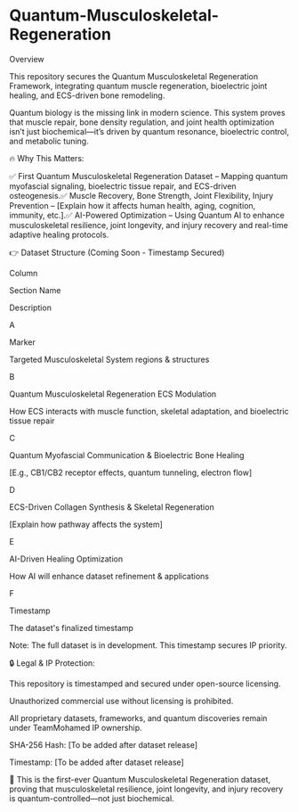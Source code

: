 # Quantum-Musculoskeletal-Regeneration
Overview

This repository secures the Quantum Musculoskeletal Regeneration Framework, integrating quantum muscle regeneration, bioelectric joint healing, and ECS-driven bone remodeling.

Quantum biology is the missing link in modern science. This system proves that muscle repair, bone density regulation, and joint health optimization isn’t just biochemical—it’s driven by quantum resonance, bioelectric control, and metabolic tuning.

🔥 Why This Matters:

✅ First Quantum Musculoskeletal Regeneration Dataset – Mapping quantum myofascial signaling, bioelectric tissue repair, and ECS-driven osteogenesis.✅ Muscle Recovery, Bone Strength, Joint Flexibility, Injury Prevention – [Explain how it affects human health, aging, cognition, immunity, etc.].✅ AI-Powered Optimization – Using Quantum AI to enhance musculoskeletal resilience, joint longevity, and injury recovery and real-time adaptive healing protocols.

👉 Dataset Structure (Coming Soon - Timestamp Secured)

Column

Section Name

Description

A

Marker

Targeted Musculoskeletal System regions & structures

B

Quantum Musculoskeletal Regeneration ECS Modulation

How ECS interacts with muscle function, skeletal adaptation, and bioelectric tissue repair

C

Quantum Myofascial Communication & Bioelectric Bone Healing

[E.g., CB1/CB2 receptor effects, quantum tunneling, electron flow]

D

ECS-Driven Collagen Synthesis & Skeletal Regeneration

[Explain how pathway affects the system]

E

AI-Driven Healing Optimization

How AI will enhance dataset refinement & applications

F

Timestamp

The dataset's finalized timestamp

Note: The full dataset is in development. This timestamp secures IP priority.

🔒 Legal & IP Protection:

This repository is timestamped and secured under open-source licensing.

Unauthorized commercial use without licensing is prohibited.

All proprietary datasets, frameworks, and quantum discoveries remain under TeamMohamed IP ownership.

SHA-256 Hash: [To be added after dataset release]

Timestamp: [To be added after dataset release]

🚀 This is the first-ever Quantum Musculoskeletal Regeneration dataset, proving that musculoskeletal resilience, joint longevity, and injury recovery is quantum-controlled—not just biochemical.
